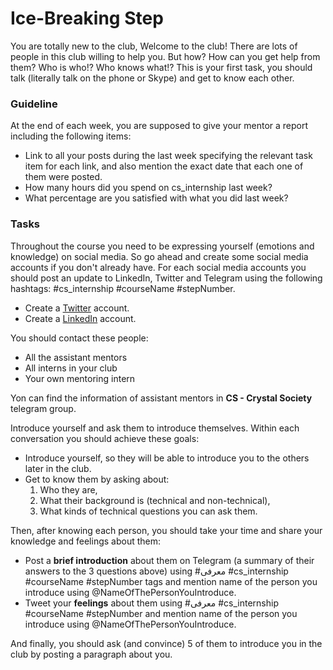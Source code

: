 # Ice-Breaking Step

You are totally new to the club, Welcome to the club! There are lots of people in this club willing to help you. But how? How can you get help from them? Who is who!? Who knows what!?
This is your first task, you should talk (literally talk on the phone or Skype) and get to know each other.

### Guideline

At the end of each week, you are supposed to give your mentor a report including the following items:

- Link to all your posts during the last week specifying the relevant task item for each link, and also mention the exact date that each one of them were posted.
- How many hours did you spend on cs_internship last week?
- What percentage are you satisfied with what you did last week?

### Tasks

Throughout the course you need to be expressing yourself (emotions and knowledge) on social media. So go ahead and create some social media accounts if you don't already have. For each social media accounts you should post an update to LinkedIn, Twitter and Telegram using the following hashtags: #cs_internship #courseName #stepNumber.

- Create a [Twitter](https://twitter.com/) account.
- Create a [LinkedIn](https://www.linkedin.com/) account.

You should contact these people:

-  All the assistant mentors
-  All interns in your club
-  Your own mentoring intern

Yon can find the information of assistant mentors in **CS - Crystal Society** telegram group.

Introduce yourself and ask them to introduce themselves. Within each conversation you should achieve these goals:

- Introduce yourself, so they will be able to introduce you to the others later in the club.
- Get to know them by asking about:
   1. Who they are,
   2. What their background is (technical and non-technical),
   3. What kinds of technical questions you can ask them.

Then, after knowing each person, you should take your time and share your knowledge and feelings about them:

- Post a **brief introduction** about them on Telegram (a summary of their answers to the 3 questions above) using #معرفی #cs_internship #courseName #stepNumber tags and mention name of the person you introduce using @NameOfThePersonYouIntroduce.
- Tweet your **feelings** about them using #معرفی #cs_internship #courseName #stepNumber and mention name of the person you introduce using @NameOfThePersonYouIntroduce.

And finally, you should ask (and convince) 5 of them to introduce you in the club by posting a paragraph about you.
